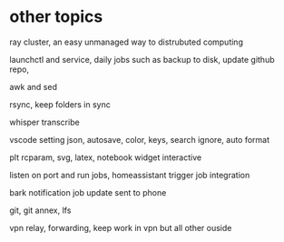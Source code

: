 # other topics

ray cluster, an easy unmanaged way to distrubuted computing

launchctl and service, daily jobs such as backup to disk, update github repo,

awk and sed

rsync, keep folders in sync

whisper transcribe

vscode setting json, autosave, color, keys, search ignore, auto format 

plt rcparam, svg, latex, notebook widget interactive

listen on port and run jobs, homeassistant trigger job integration

bark notification job update sent to phone

git, git annex, lfs

vpn relay, forwarding, keep work in vpn but all other ouside

